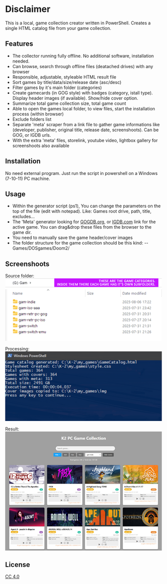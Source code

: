 # Disclaimer

This is a local, game collection creator written in PowerShell.
Creates a single HTML catalog file from your game collection.
    
## Features

- The collector running fully offline. No additional software, installation needed.
- Can browse, search through offline files (deatached drives) with any browser
- Responsible, adjustable, styleable HTML result file
- Sort games by title/data/size/release date (asc/desc)
- Filter games by it's main folder (categories)
- Create gamecards (in GOG style) with badges (category, istall type). Display header images (if available). Show/hide cover option.
- Summarize total game collection size, total game count
- Able to open the games local folder, to view files, start the installation process (within browser)
- Exclude folders list
- Separate 'meta' scraper from a link file to gather game informations like (developer, publisher, original title, release date, screenshoots). Can be GOG, or IGDB urls.
- With the extra 'meta' files, storelink, youtube video, lightbox gallery for screenshoots also available

## Installation

No need external program.
Just run the script in powershell on a Windows (7-10-11) PC machine.

## Usage

- Within the generator script (ps1), You can change the parameters on the top of the file (edit with notepad). Like: Games root drive, path, title, excludes...
- The 'Meta' generator looking for [GOGDB.org](https://gogdb.org), or [IGDB.com](https://www.igdb.com) link for the active game. You can drag&drop these files from the browser to the game dir.
- You need to manually save the game header/cover images
- The folder structure for the game collection should be this kind:
-- Games/DOSgames/Doom2/


## Screenshoots
Source folder:
![folders](https://github.com/krizantenija/game_collector/blob/main/shoot3.png)

Processing:
![running](https://github.com/krizantenija/game_collector/blob/main/shoot2.png)

Result:
![html](https://github.com/krizantenija/game_collector/blob/main/shoot1.jpg)

## License

[CC 4.0](https://creativecommons.org/licenses/by/4.0/)
